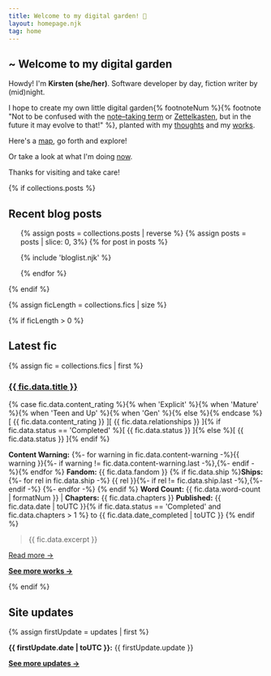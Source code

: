```yaml
---
title: Welcome to my digital garden! 🌱
layout: homepage.njk
tag: home
---
```


<section class="content">

# ~ Welcome to my <span class="wave hometitle">digital garden</span>

Howdy! I'm **Kirsten (she/her)**. Software developer by day, fiction writer by (mid)night.

I hope to create my own little digital garden{% footnoteNum %}{% footnote "Not to be confused with the [note–taking term](https://github.com/MaggieAppleton/digital-gardeners#what-is-digital-gardening) or [Zettelkasten](https://zettelkasten.de/posts/overview/), but in the future it may evolve to that!" %}, planted with my [thoughts](/blog) and my [works](/writing).

Here's a [map](/sitemap), go forth and explore!

Or take a look at what I'm doing [now](/now).

Thanks for visiting and take care!

</section>

{% if collections.posts %}

<section class="content">

## Recent blog posts

<ul class="blog-list">
{% assign posts = collections.posts | reverse %}
{% assign posts = posts | slice: 0, 3%}
{% for post in posts %}

{% include 'bloglist.njk' %}

{% endfor %}

</ul>
</section>
{% endif %}

{% assign ficLength = collections.fics | size %}

{% if ficLength > 0 %}

<section class="content">

## Latest fic

{% assign fic = collections.fics | first %}

<div class="fic">
<h3>
<a href="{{ fic.page.url }}" class="post">{{ fic.data.title }}</a></h3>
{% case fic.data.content_rating %}{% when 'Explicit' %}<span class="stat explicit">{% when 'Mature' %}<span class="stat explicit">{% when 'Teen and Up' %}<span class="stat teen">{% when 'Gen' %}<span class="stat teen">{% else %}<span class="stat">{% endcase %}[ {{ fic.data.content_rating }} ]</span><span class="stat ship">[ {{ fic.data.relationships }} ]</span>{% if fic.data.status == 'Completed' %}<span class="stat completed">[ {{ fic.data.status }} ]</span>{% else %}<span class="stat wip">[ {{ fic.data.status }} ]</span>{% endif %}

**Content Warning:**
{%- for warning in fic.data.content-warning -%}<span>{{ warning }}{%- if warning != fic.data.content-warning.last -%},{%- endif -%}</span>{% endfor %}
**Fandom:** {{ fic.data.fandom }}
{% if fic.data.ship %}**Ships:**
{%- for rel in fic.data.ship -%}
<span>{{ rel }}{%- if rel != fic.data.ship.last -%},{%- endif -%}</span>
{%- endfor -%}
{% endif %}
**Word Count:** {{ fic.data.word-count | formatNum }} | **Chapters:** {{ fic.data.chapters }}
**Published:** {{ fic.data.date | toUTC }}{% if fic.data.status == 'Completed' and fic.data.chapters > 1  %} to {{ fic.data.date_completed | toUTC }} {% endif %}

> {{ fic.data.excerpt }}

<a href="{{ fic.url }}">Read more →</a>

**[See more works →](/writing/)**

</div>

</section>

{% endif %}

<section class="content">

## Site updates

{% assign firstUpdate = updates | first %}

**{{ firstUpdate.date  | toUTC }}:** {{ firstUpdate.update }}

**[See more updates →](/changelog)**

<p></p>

</section>
